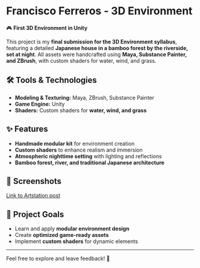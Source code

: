 # Francisco Ferreros - 3D Environment  

🎮 **First 3D Environment in Unity**  

This project is my **final submission for the 3D Environment syllabus**, featuring a detailed **Japanese house in a bamboo forest by the riverside, set at night**. All assets were handcrafted using **Maya, Substance Painter, and ZBrush**, with custom shaders for water, wind, and grass.  

## 🛠️ Tools & Technologies  
- **Modeling & Texturing:** Maya, ZBrush, Substance Painter  
- **Game Engine:** Unity  
- **Shaders:** Custom shaders for **water, wind, and grass**  

## ✨ Features  
- **Handmade modular kit** for environment creation  
- **Custom shaders** to enhance realism and immersion  
- **Atmospheric nighttime setting** with lighting and reflections  
- **Bamboo forest, river, and traditional Japanese architecture**  

## 📸 Screenshots  
[Link to Artstation post](https://www.artstation.com/artwork/GeE9v1)

## 🎯 Project Goals  
- Learn and apply **modular environment design**  
- Create **optimized game-ready assets**  
- Implement **custom shaders** for dynamic elements  

---

Feel free to explore and leave feedback! 🚀  
